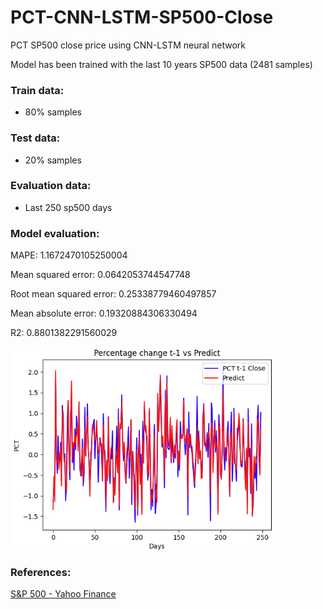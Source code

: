 # PCT-CNN-LSTM-SP500-Close
PCT SP500 close price using CNN-LSTM neural network

Model has been trained with the last 10 years SP500 data (2481 samples)

### Train data: 
  - 80% samples
### Test data:
  - 20% samples
### Evaluation data:
  - Last 250 sp500 days

### Model evaluation:

MAPE: 1.1672470105250004

Mean squared error: 0.0642053744547748

Root mean squared error: 0.25338779460497857

Mean absolute error: 0.19320884306330494

R2: 0.8801382291560029

<img src="https://github.com/dbeniteze/PCT-CNN-LSTM-SP500-Close/blob/main/images/pct_close_test.png" width="420">


### References:

<a href="https://finance.yahoo.com/quote/%5EGSPC/" target="_blank"> S&P 500 - Yahoo Finance </a>
